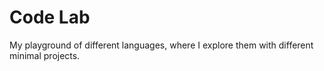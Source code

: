 # Code Lab

My playground of different languages, where I explore them with different minimal projects.